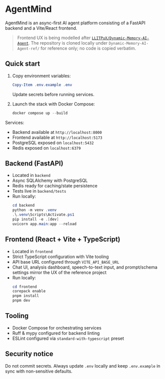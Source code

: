 # AgentMind

AgentMind is an async-first AI agent platform consisting of a FastAPI backend and a Vite/React frontend.

> Frontend UX is being modelled after [`LLITPuX/Dynamic-Memory-AI-Agent`](https://github.com/LLITPuX/Dynamic-Memory-AI-Agent). The repository is cloned locally under `Dynamic-Memory-AI-Agent-ref/` for reference only; no code is copied verbatim.

## Quick start

1. Copy environment variables:
   ```powershell
   Copy-Item .env.example .env
   ```
   Update secrets before running services.

2. Launch the stack with Docker Compose:
   ```powershell
   docker compose up --build
   ```

Services:

- Backend available at `http://localhost:8000`
- Frontend available at `http://localhost:5173`
- PostgreSQL exposed on `localhost:5432`
- Redis exposed on `localhost:6379`

## Backend (FastAPI)

- Located in `backend`
- Async SQLAlchemy with PostgreSQL
- Redis ready for caching/state persistence
- Tests live in `backend/tests`
- Run locally:
  ```powershell
  cd backend
  python -m venv .venv
  .\.venv\Scripts\Activate.ps1
  pip install -e .[dev]
  uvicorn app.main:app --reload
  ```

## Frontend (React + Vite + TypeScript)

- Located in `frontend`
- Strict TypeScript configuration with Vite tooling
- API base URL configured through `VITE_API_BASE_URL`
- Chat UI, analysis dashboard, speech-to-text input, and prompt/schema settings mirror the UX of the reference project
- Run locally:
  ```powershell
  cd frontend
  corepack enable
  pnpm install
  pnpm dev
  ```

## Tooling

- Docker Compose for orchestrating services
- Ruff & mypy configured for backend linting
- ESLint configured via `standard-with-typescript` preset

## Security notice

Do not commit secrets. Always update `.env` locally and keep `.env.example` in sync with non-sensitive defaults.

